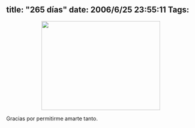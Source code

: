 title: "265 días"
date: 2006/6/25 23:55:11
Tags: 
---
<p align="center"><img width="316" height="238" src="http://www.damog.net/gallery/albums/moblog/Picture_6_009.jpg"/></p>
<p align="left">Gracias por permitirme amarte tanto.</p>

